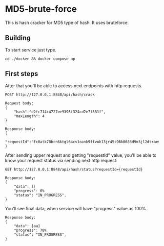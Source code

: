 # MD5-brute-force
This is hash cracker for MD5 type of hash. It uses bruteforce.

## Building

To start service just type.
```
cd ./docker && docker compose up
```

## First steps

After that you'll be able to access next endpoints with http requests.
```
POST http://127.0.0.1:8848/api/hash/crack
```
```
Request body:
{
    "hash":"e2fc714c4727ee9395f324cd2e7f331f", 
    "maxLength": 4
}
```
```
Response body:
{
    "requestId":"fc0atk78bcn6ktgl64cv1oank9ffvub13jr45s96k0683d9m3jl2dtraevsjb7le"
}
```
After sending upper request and getting "requestId" value, you'll be able to know your request status via sending next http request:
```
GET http://127.0.0.1:8848/api/hash/status?requestId={requestId}
```
```
Response body:
{
    "data": []
    "progress": 0%
    "status": "IN_PROGRESS",
}
```
You'll see final data, when service will have "progress" value as 100%.
```
Response body:
{
    "data": [aa]
    "progress": 78%
    "status": "IN_PROGRESS",
}
```
